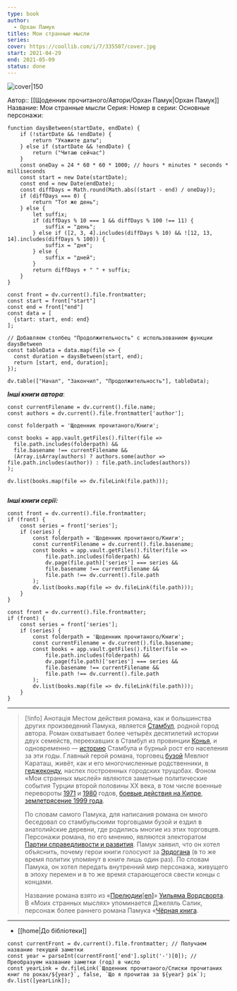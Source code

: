 ```yaml
---
type: book
author:
  - Орхан Памук
titles: Мои странные мысли
series:
cover: https://coollib.com/i/7/335507/cover.jpg
start: 2021-04-29
end: 2021-05-09
status: done
---
```

![cover|150](https://coollib.com/i/7/335507/cover.jpg)

Автор:: [[Щоденник прочитаного/Автори/Орхан Памук|Орхан Памук]]
Название: Мои странные мысли
Серия:
Номер в серии:
Основные персонажи:

```dataviewjs
function daysBetween(startDate, endDate) {
	if (!startDate && !endDate) { 
		return "Укажите даты"; 
	} else if (startDate && !endDate) {
		return ("Читаю сейчас")
	}
	const oneDay = 24 * 60 * 60 * 1000; // hours * minutes * seconds * milliseconds
	const start = new Date(startDate);
	const end = new Date(endDate);
	const diffDays = Math.round(Math.abs((start - end) / oneDay));
	if (diffDays === 0) {
		return "Тот же день";   
	} else {
		let suffix;     
	    if (diffDays % 10 === 1 && diffDays % 100 !== 11) {
		    suffix = "день";     
	    } else if ([2, 3, 4].includes(diffDays % 10) && ![12, 13, 14].includes(diffDays % 100)) {
			suffix = "дня";     
		} else {       
			suffix = "дней";     
		}          
		return diffDays + " " + suffix;   
	} 
}  

const front = dv.current().file.frontmatter;
const start = front["start"]
const end = front["end"]
const data = [
  {start: start, end: end}
];

// Добавляем столбец "Продолжительность" с использованием функции daysBetween
const tableData = data.map(file => {
  const duration = daysBetween(start, end);
  return [start, end, duration];
});

dv.table(["Начал", "Закончил", "Продолжительность"], tableData);
```
***Інші книги автора***:
```dataviewjs
const currentFilename = dv.current().file.name;
const authors = dv.current().file.frontmatter['author'];

const folderpath = 'Щоденник прочитаного/Книги';

const books = app.vault.getFiles().filter(file =>
  file.path.includes(folderpath) &&
  file.basename !== currentFilename &&
  (Array.isArray(authors) ? authors.some(author => file.path.includes(author)) : file.path.includes(authors))
);

dv.list(books.map(file => dv.fileLink(file.path)));


```
***Інші книги серії:***
```dataviewjs
const front = dv.current().file.frontmatter;
if (front) {
	const series = front['series'];
	if (series) {
		const folderpath = 'Щоденник прочитаного/Книги';
		const currentFilename = dv.current().file.basename;
		const books = app.vault.getFiles().filter(file =>  
			file.path.includes(folderpath) && 
			dv.page(file.path)['series'] === series && 
			file.basename !== currentFilename &&
			file.path !== dv.current().file.path 
		);
		dv.list(books.map(file => dv.fileLink(file.path)));
	}
}

```

```dataviewjs
const front = dv.current().file.frontmatter;
if (front) {
	const series = front['series'];
	if (series) {
		const folderpath = 'Щоденник прочитаного/Книги';
		const currentFilename = dv.current().file.basename;
		const books = app.vault.getFiles().filter(file =>  
			file.path.includes(folderpath) && 
			dv.page(file.path)['series'] === series && 
			file.basename !== currentFilename &&
			file.path !== dv.current().file.path 
		);
		dv.list(books.map(file => dv.fileLink(file.path)));
	}
}

```

---
>[!info] Анотація
>Местом действия романа, как и большинства других произведений Памука, является [Стамбул](https://ru.wikipedia.org/wiki/Стамбул), родной город автора. Роман охватывает более четырёх десятилетий истории двух семейств, переехавших в Стамбул из провинции [Конья](https://ru.wikipedia.org/wiki/Конья_(ил)), и одновременно — [историю](https://ru.wikipedia.org/wiki/История_Стамбула) Стамбула и бурный рост его населения за эти годы. Главный герой романа, торговец [бузой](https://ru.wikipedia.org/wiki/Буза_(напиток)) Мевлют Караташ, живёт, как и его многочисленные родственники, в [геджеконду](https://ru.wikipedia.org/wiki/Геджеконду), наспех построенных городских трущобах. Фоном «Мои странных мыслей»  являются заметные политические события Турции второй половины XX века, в том числе военные перевороты [1971](https://ru.wikipedia.org/wiki/Государственный_переворот_в_Турции_(1971)) и [1980](https://ru.wikipedia.org/wiki/Государственный_переворот_в_Турции_(1980)) годов, [боевые действия на Кипре](https://ru.wikipedia.org/wiki/Турецкое_вторжение_на_Кипр), [землетрясение 1999 года](https://ru.wikipedia.org/wiki/Измитское_землетрясение).
>
>По словам самого Памука, для написания романа он много беседовал  со стамбульскими торговцами бузой и ездил в анатолийские деревни, где  родились многие из этих торговцев. Персонажи романа, по его мнению, являются электоратом [Партии справедливости и развития](https://ru.wikipedia.org/wiki/Партия_справедливости_и_развития_(Турция)). Памук заявил, что он хотел объяснить, почему герои книги голосуют за [Эрдогана](https://ru.wikipedia.org/wiki/Эрдоган,_Реджеп_Тайип) (в то же время политик упомянут в книге лишь один раз). По словам  Памука, он хотел передать внутренний мир персонажа, живущего в эпоху  перемен и в то же время старающегося свести концы с концами.
>
>Название романа взято из «[Прелюдии](https://ru.wikipedia.org/w/index.php?title=Прелюдия_(поэма)&action=edit&redlink=1)[[en\]](https://en.wikipedia.org/wiki/The_Prelude)» [Уильяма Вордсворта](https://ru.wikipedia.org/wiki/Вордсворт,_Уильям). В «Моих странных мыслях» упоминается Джеляль Салик, персонаж более раннего романа Памука «[Чёрная книга](https://ru.wikipedia.org/w/index.php?title=Чёрная_книга_(роман)&action=edit&redlink=1).

****

- [[home|До бібліотеки]]
```dataviewjs
const currentFront = dv.current().file.frontmatter; // Получаем название текущей заметки
const year = parseInt(currentFront['end'].split('-')[0]); // Преобразуем название заметки (год) в число
const yearLink = dv.fileLink(`Щоденник прочитаного/Списки прочитаних книг по роках/${year}`, false, `Що я прочитав за ${year} рік`);
dv.list([yearLink]);
```